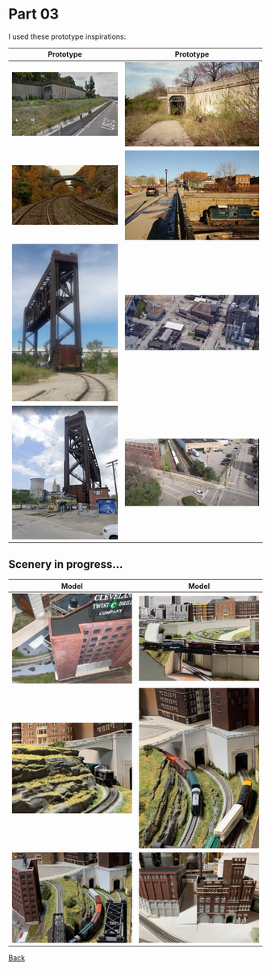 # Part 03

I used these prototype inspirations:

Prototype         |        Prototype              
:----------------------------------:|:----------------------------------:
![road above railroad tracks](../part02/iu-4.jpeg)  |  ![road above railroad tracks](../part02/iu-2.jpeg) 
![cut](../part02/iu-3.jpeg)  |  ![cut](../part02/iu.jpeg)
![Lift Brideg to Whiskey Island](curveToLiftBridge.png) | ![Flats Industry](industry.png)
![Lift Bridge Road Crossing](Screen18.png) | ![Road Overpass](liftBridgeRoadCrossing.png)

## Scenery in progress...

Model         |        Model              
:----------------------------------:|:----------------------------------:
![](1.png) | ![](a.png)
![](b.png) | ![](c.png)
![](d.png) | ![](e.png)

[Back](../Scenery.md)
